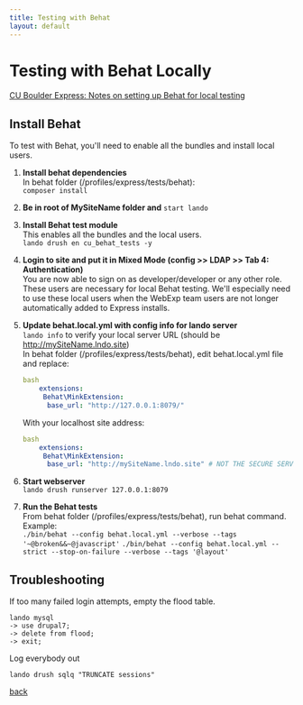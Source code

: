 ```yaml
---
title: Testing with Behat
layout: default
---
```


# Testing with Behat Locally

[CU Boulder Express: Notes on setting up Behat for local testing](https://github.com/CuBoulder/express/tree/dev/tests/behat)

## Install Behat

To test with Behat, you'll need to enable all the bundles and install local users.

1. **Install behat dependencies** <br />
   In behat folder (/profiles/express/tests/behat): <br />
   `composer install`

1. **Be in root of MySiteName folder and** `start lando`

1. **Install Behat test module** <br/>
   This enables all the bundles and the local users. <br/>
   `lando drush en cu_behat_tests -y`

1. **Login to site and put it in Mixed Mode (config >> LDAP >> Tab 4: Authentication)** <br/>
   You are now able to sign on as developer/developer or any other role. These users are necessary for local Behat testing. We'll especially need to use these local users when the WebExp team users are not longer automatically added to Express installs.

1. **Update behat.local.yml with config info for lando server** <br />
   `lando info` to verify your local server URL (should be http://mySiteName.lndo.site)<br />
   In behat folder (/profiles/express/tests/behat), edit behat.local.yml file and replace:

      ```yml
      bash
          extensions:
           Behat\MinkExtension:
            base_url: "http://127.0.0.1:8079/"
      ```

      With your localhost site address:

      ```yml
      bash
          extensions:
           Behat\MinkExtension:
            base_url: "http://mySiteName.lndo.site" # NOT THE SECURE SERVER
      ```
1. **Start webserver** <br />
   `lando drush runserver 127.0.0.1:8079`

1. **Run the Behat tests** <br />
   From behat folder (/profiles/express/tests/behat), run behat command.  <br />
   Example: <br />
   `./bin/behat --config behat.local.yml --verbose --tags '~@broken&&~@javascript'`
   `./bin/behat --config behat.local.yml --strict --stop-on-failure --verbose --tags '@layout'`

## Troubleshooting

If too many failed login attempts, empty the flood table.
```sh-session
lando mysql
-> use drupal7;
-> delete from flood;
-> exit;
```
Log everybody out
```sh-session
lando drush sqlq "TRUNCATE sessions"
```


[back](./)
